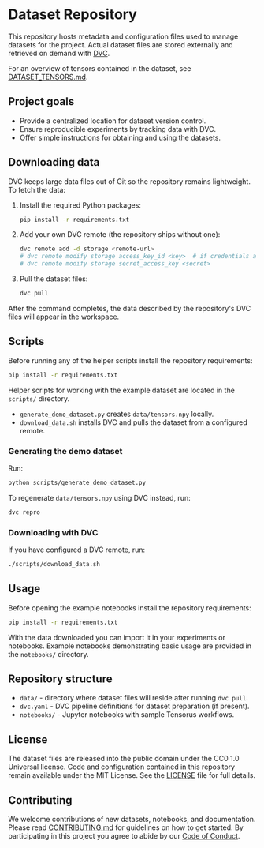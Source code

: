 # Dataset Repository

This repository hosts metadata and configuration files used to manage datasets for the project. Actual dataset files are stored externally and retrieved on demand with [DVC](https://dvc.org/).

For an overview of tensors contained in the dataset, see [DATASET_TENSORS.md](./DATASET_TENSORS.md).

## Project goals


- Provide a centralized location for dataset version control.
- Ensure reproducible experiments by tracking data with DVC.
- Offer simple instructions for obtaining and using the datasets.

## Downloading data

DVC keeps large data files out of Git so the repository remains lightweight. To
fetch the data:

1. Install the required Python packages:

   ```bash
   pip install -r requirements.txt
   ```

2. Add your own DVC remote (the repository ships without one):

   ```bash
   dvc remote add -d storage <remote-url>
   # dvc remote modify storage access_key_id <key>  # if credentials are required
   # dvc remote modify storage secret_access_key <secret>
   ```

3. Pull the dataset files:

   ```bash
   dvc pull
   ```

After the command completes, the data described by the repository's DVC files will appear in the workspace.

## Scripts

Before running any of the helper scripts install the repository requirements:

```bash
pip install -r requirements.txt
```

Helper scripts for working with the example dataset are located in the `scripts/` directory.

- `generate_demo_dataset.py` creates `data/tensors.npy` locally.
- `download_data.sh` installs DVC and pulls the dataset from a configured remote.

### Generating the demo dataset
Run:
```bash
python scripts/generate_demo_dataset.py
```
To regenerate `data/tensors.npy` using DVC instead, run:
```bash
dvc repro
```

### Downloading with DVC
If you have configured a DVC remote, run:
```bash
./scripts/download_data.sh
```


## Usage

Before opening the example notebooks install the repository requirements:

```bash
pip install -r requirements.txt
```

With the data downloaded you can import it in your experiments or notebooks. Example notebooks demonstrating basic usage are provided in the `notebooks/` directory.

## Repository structure

- `data/` - directory where dataset files will reside after running `dvc pull`.
- `dvc.yaml` - DVC pipeline definitions for dataset preparation (if present).
- `notebooks/` - Jupyter notebooks with sample Tensorus workflows.

## License

The dataset files are released into the public domain under the CC0 1.0
Universal license. Code and configuration contained in this repository
remain available under the MIT License. See the [LICENSE](./LICENSE)
file for full details.

## Contributing

We welcome contributions of new datasets, notebooks, and documentation.
Please read [CONTRIBUTING.md](./CONTRIBUTING.md) for guidelines on how to
get started. By participating in this project you agree to abide by our
[Code of Conduct](./CODE_OF_CONDUCT.md).
